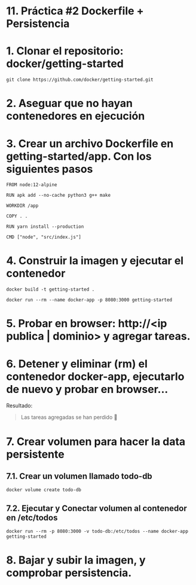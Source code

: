 # 11. Práctica #2 Dockerfile + Persistencia<!-- omit in TOC -->

# 1. Clonar el repositorio: docker/getting-started

```vim
git clone https://github.com/docker/getting-started.git
```
# 2. Aseguar que no hayan contenedores en ejecución
# 3. Crear un archivo Dockerfile en getting-started/app. Con los siguientes pasos
```vim
FROM node:12-alpine

RUN apk add --no-cache python3 g++ make

WORKDIR /app

COPY . .

RUN yarn install --production

CMD ["node", "src/index.js"]
```

# 4. Construir la imagen y ejecutar el contenedor
```vim
docker build -t getting-started .

docker run --rm --name docker-app -p 8080:3000 getting-started
```

# 5. Probar en browser: http://<ip publica | dominio> y agregar tareas.

# 6. Detener y eliminar (rm) el contenedor docker-app, ejecutarlo de nuevo y probar en browser...
Resultado:
> Las tareas agregadas se han perdido 🤕

# 7. Crear volumen para hacer la data persistente
## 7.1. Crear un volumen llamado todo-db
```vim
docker volume create todo-db
```
## 7.2. Ejecutar y Conectar volumen al contenedor en /etc/todos
```vim
docker run --rm -p 8080:3000 -v todo-db:/etc/todos --name docker-app getting-started
```

# 8. Bajar y subir la imagen, y comprobar persistencia.

